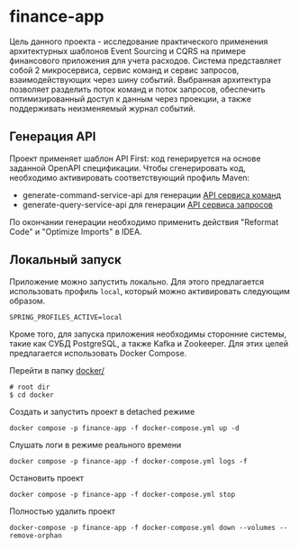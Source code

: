 # finance-app

Цель данного проекта - исследование практического применения архитектурных шаблонов Event Sourcing и CQRS на примере
финансового приложения для учета расходов. Система представляет собой 2 микросервиса, сервис команд и сервис запросов,
взаимодействующих через шину событий. Выбранная архитектура позволяет разделить поток команд и поток запросов, обеспечить 
оптимизированный доступ к данным через проекции, а также поддерживать неизменяемый журнал событий.




## Генерация API

Проект применяет шаблон API First: код генерируется на основе заданной OpenAPI спецификации. Чтобы сгенерировать код,
необходимо активировать
соответствующий профиль Maven:

- generate-command-service-api для
  генерации [API сервиса команд](/command-api/src/main/resources/openapi/command-api-v1.yml)
- generate-query-service-api для
  генерации [API сервиса запросов](/query-api/src/main/resources/openapi/query-api-v1.yml)

По окончании генерации необходимо применить действия "Reformat Code" и "Optimize Imports" в IDEA.

## Локальный запуск

Приложение можно запустить локально. Для этого предлагается использовать профиль `local`, который можно активировать
следующим образом.

```shell
SPRING_PROFILES_ACTIVE=local
```

Кроме того, для запуска приложения необходимы сторонние системы, такие как СУБД PostgreSQL, а также Kafka и Zookeeper.
Для этих целей предлагается использовать Docker Compose.

Перейти в папку [docker/](/docker)

```shell
# root dir
$ cd docker
```

Создать и запустить проект в detached режиме

```shell
docker compose -p finance-app -f docker-compose.yml up -d
```

Слушать логи в режиме реального времени

```shell
docker compose -p finance-app -f docker-compose.yml logs -f 
```

Остановить проект

```shell
docker compose -p finance-app -f docker-compose.yml stop
```

Полностью удалить проект

```shell
docker-compose -p finance-app -f docker-compose.yml down --volumes --remove-orphan
```
